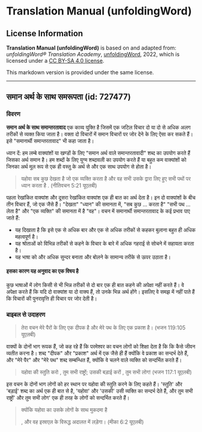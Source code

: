 # Translation Manual (unfoldingWord)

## License Information

**Translation Manual (unfoldingWord)** is based on and adapted from: _unfoldingWord® Translation Academy_, [unfoldingWord](https://unfoldingword.org/utw), 2022, which is licensed under a [CC BY-SA 4.0 license](https://creativecommons.org/licenses/by-sa/4.0/legalcode.en).

This markdown version is provided under the same license.



--------------------------------

## समान अर्थ के साथ समरूपता (id: 727477)

### विवरण

**समान अर्थ के साथ समान्तरतावाद** एक काव्य युक्ति है जिसमें एक जटिल विचार दो या दो से अधिक अलग तरीकों से व्यक्त किया जाता है। वक्ता दो विचारों में समान विचारों पर जोर देने के लिए ऐसा कर सकते हैं। इसे "समानार्थी समान्तरतावाद" भी कहा जाता है।

ध्यान दें: हम लम्बे वाक्यांशों या खण्डों के लिए "समान अर्थ वाले समान्तरतावादी" शब्द का उपयोग करते हैं जिसका अर्थ समान है। हम शब्दों के लिए युग्म शब्दावली का उपयोग करते हैं या बहुत कम वाक्यांशों को जिनका अर्थ मूल रूप से एक ही वस्तु के अर्थ से और एक साथ उपयोग से होता है।

> यहोवा सब कुछ देखता है जो एक व्यक्ति करता है और वह सभी उसके द्वारा लिए हुए सभी पथों पर ध्यान करता है . (नीतिवचन 5:21 यूएलबी)

पहला रेखांकित वाक्यांश और दूसरा रेखांकित वाक्यांश एक ही बात का अर्थ देता है। इन दो वाक्यांशों के बीच तीन विचार हैं, जो एक जैसे हैं। "देखता" "ध्यान" की समानता में, "सब कुछ ... करता है" "सभी पथ ... लेता है" और "एक व्यक्ति" की समानता में है "वह"। वचन में समानार्थी समान्तरतावाद के कई प्रभाव पाए जाते हैं:

* यह दिखाता है कि इसे एक से अधिक बार और एक से अधिक तरीकों से कहकर बुलाना बहुत ही अधिक महत्वपूर्ण है।
* यह श्रोताओं को विभिन्न तरीकों से कहने के विचार के बारे में अधिक गहराई से सोचने में सहायता करता है।
* यह भाषा को और अधिक सुन्दर बनाता और बोलने के सामान्य तरीके से ऊपर उठाता है।

#### इसका कारण यह अनुवाद का एक विषय है

कुछ भाषाओं में लोग किसी से भी भिन्न तरीकों से दो बार एक ही बात कहने की अपेक्षा नहीं करते हैं। वे अपेक्षा करते हैं कि यदि दो वाक्यांश या दो वाक्य हैं, तो उनके भिन्न अर्थ होंगे। इसलिए वे समझ में नहीं पाते हैं कि विचारों की पुनरावृत्ति ही विचार पर जोर देती है।

### बाइबल से उदाहरण

> तेरा वचन मेरे पैरों के लिए एक दीपक है और मेरे पथ के लिए एक प्रकाश है। (भजन 119:105 यूएलबी)

वाक्यों के दोनों भाग रूपक हैं, जो कह रहे हैं कि परमेश्वर का वचन लोगों को शिक्षा देता है कि कि कैसे जीवन व्यतीत करना है। शब्द "दीपक" और "प्रकाश" अर्थ में एक जैसे ही हैं क्योंकि वे प्रकाश का सन्दर्भ देते हैं, और "मेरे पैर" और "मेरे पथ" शब्द सम्बन्धित हैं, क्योंकि वे चलने वाले व्यक्ति को सन्दर्भित करते हैं।

> यहोवा की स्तुति करो , तुम सभी राष्ट्रों; उसकी बड़ाई करों , तुम सभी लोग! (भजन 117:1 यूएलबी)

इस वचन के दोनों भाग लोगों को हर स्थान पर यहोवा की स्तुति करने के लिए कहते हैं। 'स्तुति' और 'बड़ाई' शब्द का अर्थ एक ही बात से है, 'यहोवा' और 'उसकी' उसी व्यक्ति का सन्दर्भ देते हैं, और तुम सभी राष्ट्रों' और तुम सभी लोग' एक ही तरह के लोगों को सन्दर्भित करते हैं।

> क्योंकि यहोवा का उसके लोगों के साथ मुकदमा है
> 
> , और वह इस्राएल के विरूद्ध अदालत में लड़ेगा। (मीका 6:2 यूएलबी)


